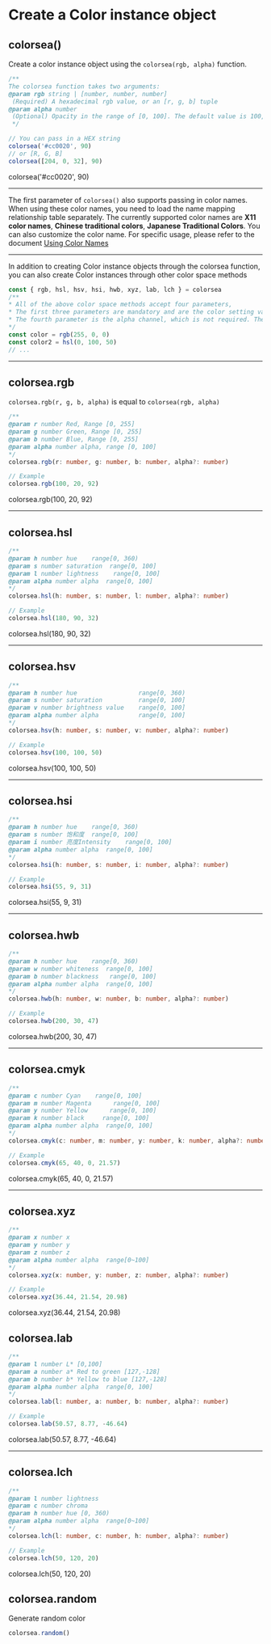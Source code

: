 # Create a Color instance object

## colorsea()

Create a color instance object using the `colorsea(rgb, alpha)` function.

```typescript
/**
The colorsea function takes two arguments:
@param rgb string | [number, number, number] 
 (Required) A hexadecimal rgb value, or an [r, g, b] tuple
@param alpha number 
 (Optional) Opacity in the range of [0, 100]. The default value is 100, which is 100%
 */

// You can pass in a HEX string
colorsea('#cc0020', 90)
// or [R, G, B]
colorsea([204, 0, 32], 90)
```

<ColorBox box-color="rgba(204, 0, 32, 90%)">colorsea('#cc0020', 90)</ColorBox>

---

The first parameter of `colorsea()` also supports passing in color names. When using these color names, you need to load the name mapping relationship table separately. The currently supported color names are **X11 color names**, **Chinese traditional colors**, **Japanese Traditional Colors**. You can also customize the color name. For specific usage, please refer to the document [Using Color Names](/colorsea/pages/Names.html)

---

In addition to creating Color instance objects through the colorsea function, you can also create Color instances through other color space methods

```typescript
const { rgb, hsl, hsv, hsi, hwb, xyz, lab, lch } = colorsea
/**
* All of the above color space methods accept four parameters,
* The first three parameters are mandatory and are the color setting values of the color space.
* The fourth parameter is the alpha channel, which is not required. The default value is 100, which is 100% opaque.
*/ 
const color = rgb(255, 0, 0)
const color2 = hsl(0, 100, 50)
// ...
```

---

## colorsea.rgb

`colorsea.rgb(r, g, b, alpha)` is equal to  `colorsea(rgb, alpha)`

```typescript
/**
@param r number Red, Range [0, 255]
@param g number Green, Range [0, 255]
@param b number Blue, Range [0, 255]
@param alpha number alpha, range [0, 100]
*/
colorsea.rgb(r: number, g: number, b: number, alpha?: number)

// Example
colorsea.rgb(100, 20, 92)
```

<ColorBox box-color="rgb(100, 20, 92)">colorsea.rgb(100, 20, 92)</ColorBox>

---

## colorsea.hsl

```typescript
/**
@param h number hue    range[0, 360)
@param s number saturation  range[0, 100]
@param l number lightness    range[0, 100]
@param alpha number alpha  range[0, 100]
*/
colorsea.hsl(h: number, s: number, l: number, alpha?: number)

// Example
colorsea.hsl(180, 90, 32)
```

<ColorBox box-color="hsl(180, 90%, 32%)">colorsea.hsl(180, 90, 32)</ColorBox>

---

## colorsea.hsv

```typescript
/**
@param h number hue                 range[0, 360)
@param s number saturation          range[0, 100]
@param v number brightness value    range[0, 100]
@param alpha number alpha           range[0, 100]
*/
colorsea.hsv(h: number, s: number, v: number, alpha?: number)

// Example
colorsea.hsv(100, 100, 50)
```

<ColorBox box-color="#2a8000">colorsea.hsv(100, 100, 50)</ColorBox>

---

## colorsea.hsi

```typescript
/**
@param h number hue    range[0, 360)
@param s number 饱和度  range[0, 100]
@param i number 亮度Intensity    range[0, 100]
@param alpha number alpha  range[0, 100]
*/
colorsea.hsi(h: number, s: number, i: number, alpha?: number)

// Example
colorsea.hsi(55, 9, 31)
```

<ColorBox box-color="rgb(83, 82, 72)">colorsea.hsi(55, 9, 31)</ColorBox>

---

## colorsea.hwb

```typescript
/**
@param h number hue    range[0, 360)
@param w number whiteness  range[0, 100]
@param b number blackness   range[0, 100]
@param alpha number alpha  range[0, 100]
*/
colorsea.hwb(h: number, w: number, b: number, alpha?: number)

// Example
colorsea.hwb(200, 30, 47)
```

<ColorBox box-color="#4d7487">colorsea.hwb(200, 30, 47)</ColorBox>

---

## colorsea.cmyk

```typescript
/**
@param c number Cyan    range[0, 100]
@param m number Magenta      range[0, 100]
@param y number Yellow      range[0, 100]
@param k number black     range[0, 100]
@param alpha number alpha  range[0, 100]
*/
colorsea.cmyk(c: number, m: number, y: number, k: number, alpha?: number)

// Example
colorsea.cmyk(65, 40, 0, 21.57)
```

<ColorBox box-color="rgb(70, 120, 200)">colorsea.cmyk(65, 40, 0, 21.57)</ColorBox>

---

## colorsea.xyz

```typescript
/**
@param x number x   
@param y number y  
@param z number z  
@param alpha number alpha  range[0~100]
*/
colorsea.xyz(x: number, y: number, z: number, alpha?: number)

// Example
colorsea.xyz(36.44, 21.54, 20.98)
```

<ColorBox box-color="#e0457b">colorsea.xyz(36.44, 21.54, 20.98)</ColorBox>

## colorsea.lab

```typescript
/**
@param l number L* [0,100]
@param a number a* Red to green [127,-128]
@param b number b* Yellow to blue [127,-128]
@param alpha number alpha  range[0, 100]
*/
colorsea.lab(l: number, a: number, b: number, alpha?: number)

// Example
colorsea.lab(50.57, 8.77, -46.64)
```

<ColorBox box-color="#4678C8">colorsea.lab(50.57, 8.77, -46.64)</ColorBox>

---

## colorsea.lch

```typescript
/**
@param l number lightness
@param c number chroma
@param h number hue [0, 360)
@param alpha number alpha  range[0~100]
*/
colorsea.lch(l: number, c: number, h: number, alpha?: number)

// Example
colorsea.lch(50, 120, 20)
```

<ColorBox box-color="#ff003b">colorsea.lch(50, 120, 20)</ColorBox>

## colorsea.random

Generate random color

```typescript
colorsea.random()
```
